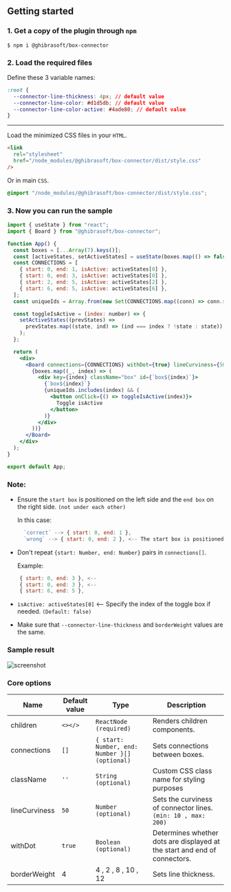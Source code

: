 ## Getting started

### 1. Get a copy of the plugin through `npm`

```
$ npm i @ghibrasoft/box-connector
```

### 2. Load the required files

Define these 3 variable names:

```css
:root {
  --connector-line-thickness: 4px; // default value
  --connector-line-color: #d1d5db; // default value
  --connector-line-color-active: #4ade80; // default value
}
```

---

Load the minimized CSS files in your `HTML`.

```html
<link
  rel="stylesheet"
  href="/node_modules/@ghibrasoft/box-connector/dist/style.css"
/>
```

Or in main `CSS`.

```css
@import "/node_modules/@ghibrasoft/box-connector/dist/style.css";
```

### 3. Now you can run the sample

```jsx
import { useState } from "react";
import { Board } from "@ghibrasoft/box-connector";

function App() {
  const boxes = [...Array(7).keys()];
  const [activeStates, setActiveStates] = useState(boxes.map(() => false));
  const CONNECTIONS = [
    { start: 0, end: 1, isActive: activeStates[0] },
    { start: 0, end: 3, isActive: activeStates[0] },
    { start: 2, end: 5, isActive: activeStates[2] },
    { start: 6, end: 5, isActive: activeStates[6] },
  ];
  const uniqueIds = Array.from(new Set(CONNECTIONS.map((conn) => conn.start)));

  const toggleIsActive = (index: number) => {
    setActiveStates((prevStates) =>
      prevStates.map((state, ind) => (ind === index ? !state : state))
    );
  };

  return (
    <div>
      <Board connections={CONNECTIONS} withDot={true} lineCurviness={50}>
        {boxes.map((_, index) => (
          <div key={index} className="box" id={`box${index}`}>
            {`box${index}`}
            {uniqueIds.includes(index) && (
              <button onClick={() => toggleIsActive(index)}>
                Toggle isActive
              </button>
            )}
          </div>
        ))}
      </Board>
    </div>
  );
}

export default App;
```

### Note:

- Ensure the `start box` is positioned on the left side and the `end box` on the right side. `(not under each other)`

  In this case:

  ```jsx
    `correct` --> { start: 0, end: 1 },
    `wrong` --> { start: 0, end: 2 }, <-- The start box is positioned above the end box
  ```

- Don't repeat `{start: Number, end: Number}` pairs in `connections[]`.

  Example:

```jsx
    { start: 0, end: 3 }, <--
    { start: 0, end: 3 }, <--
    { start: 6, end: 5 },
```

- `isActive: activeStates[0]` <-- Specify the index of the toggle box if needed. `(Default: false)`

- Make sure that `--connector-line-thickness` and `borderWeight` values are the same.

### Sample result

![screenshot](https://github.com/Ghibrasoft/box_connectors/assets/96905686/4fda7054-14d4-4562-a3b0-e551c60e37c2)

### Core options

| Name          | Default value | Type                                          | Description                                                               |
| ------------- | ------------- | --------------------------------------------- | ------------------------------------------------------------------------- |
| children      | `<></>`       | `ReactNode (required)`                        | Renders children components.                                              |
| connections   | `[]`          | `{ start: Number, end: Number }[] (optional)` | Sets connections between boxes.                                           |
| className     | `''`          | `String (optional)`                           | Custom CSS class name for styling purposes                                |
| lineCurviness | `50`          | `Number (optional)`                           | Sets the curviness of connector lines. `(min: 10 , max: 200)`             |
| withDot       | `true`        | `Boolean (optional)`                          | Determines whether dots are displayed at the start and end of connectors. |
| borderWeight  | 4             | 4 , 2 , 8 , 10 , 12                           | Sets line thickness.                                                      |

